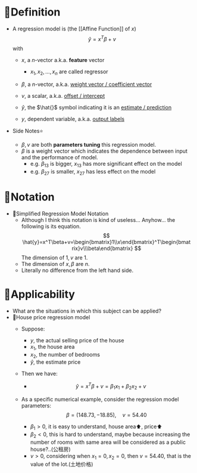 # 📝Definition
- A regression model is (the [[Affine Function]] of $x$)
  $$
  \hat{y} = x^T\beta+v
  $$
  with
    - $x$, a $n$-vector a.k.a. **feature** vector
        - $x_1,x_2,...,x_n$ are called regressor
        
    - $\beta$, a $n$-vector, a.k.a. <u>weight vector / coefficient vector</u>
    - $v$, a scalar, a.k.a. <u>offset / intercept</u>
    - $\hat{y}$, the $\hat{}$ symbol indicating it is an <u>estimate / prediction</u>
    - $y$, dependent variable, a.k.a. <u>output labels</u>
    
- Side Notes⭐
    - $\beta, v$ are both **parameters tuning** this regression model.
    - $\beta$ is a weight vector which indicates the dependence between input and the performance of model.
        - e.g. $\beta_{13}$ is bigger, $x_{13}$ has more significant effect on the model
        - e.g. $\beta_{27}$ is smaller, $x_{27}$ has less effect on the model
        
# 🧮Notation
- 📌Simplified Regression Model Notation
    - Although I think this notation is kind of useless... Anyhow... the following is its equation.
      $$
      \hat{y}=x^T\beta+v=\begin{bmatrix}1\\x\end{bmatrix}^T\begin{bmatrix}v\\\beta\end{bmatrix}
      $$
      The dimension of $1,v$ are 1.
    - The dimension of $x,\beta$ are $n$.
    - Literally no difference from the left hand side.
    
# 🧀Applicability
- What are the situations in which this subject can be applied?
- 📌House price regression model
    - Suppose:
        - $y$, the actual selling price of the house
        - $x_1$, the house area
        - $x_2$, the number of bedrooms
        - $\hat{y}$, the estimate price
        
    - Then we have:
        - $$
          \hat{y}=x^T\beta+v=\beta_1x_1+\beta_2x_2+v
          $$
        
    - As a specific numerical example, consider the regression model parameters:
      $$
      \beta=(148.73,-18.85), \quad v=54.40
      $$
        - $\beta_1>0$, it is easy to understand, house area⬆, price⬆
        - $\beta_2<0$, this is hard to understand, maybe because increasing the number of rooms with same area will be considered as a public house?..(公租房)
        - $v>0$, considering when $x_1=0,x_2=0$, then $v=54.40$, that is the value of the lot.(土地价格)
        

